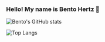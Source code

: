 ### Hello! My name is Bento Hertz 👋

![Bento's GitHub stats](https://github-readme-stats.vercel.app/api?username=Bento-Hertz&show_icons=true&theme=radical)

![Top Langs](https://github-readme-stats.vercel.app/api/top-langs/?username=Bento-Hertz&layout=compact)
